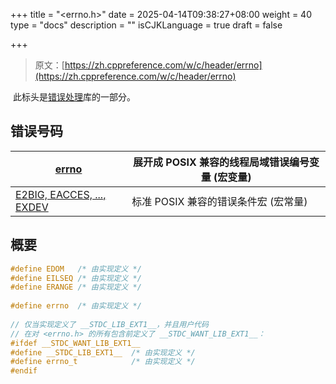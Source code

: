 +++
title = "<errno.h>"
date = 2025-04-14T09:38:27+08:00
weight = 40
type = "docs"
description = ""
isCJKLanguage = true
draft = false

+++

> 原文：[https://zh.cppreference.com/w/c/header/errno](https://zh.cppreference.com/w/c/header/errno)

​	此标头是[错误处理](https://zh.cppreference.com/w/c/error)库的一部分。

## 错误号码

| [errno](https://zh.cppreference.com/w/c/error/errno)         | 展开成 POSIX 兼容的线程局域错误编号变量 (宏变量) |
| ------------------------------------------------------------ | ------------------------------------------------ |
| [E2BIG, EACCES, ..., EXDEV](https://zh.cppreference.com/w/c/error/errno_macros) | 标准 POSIX 兼容的错误条件宏 (宏常量)             |

## 概要

```c
#define EDOM   /* 由实现定义 */
#define EILSEQ /* 由实现定义 */
#define ERANGE /* 由实现定义 */
 
#define errno  /* 由实现定义 */
 
// 仅当实现定义了 __STDC_LIB_EXT1__，并且用户代码
// 在对 <errno.h> 的所有包含前定义了 __STDC_WANT_LIB_EXT1__：
#ifdef __STDC_WANT_LIB_EXT1__
#define __STDC_LIB_EXT1__  /* 由实现定义 */
#define errno_t            /* 由实现定义 */
#endif
```
